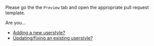 Please go the the `Preview` tab and open the appropriate pull request template.

Are you...

- [Adding a new userstyle?](?expand=1&template=userstyle-creation.md)
- [Updating/fixing an existing userstyle?](?expand=1&template=userstyle-update.md)
